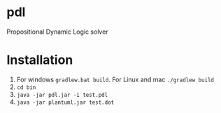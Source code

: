 # pdl
Propositional Dynamic Logic solver

# Installation

1. For windows `gradlew.bat build`. For Linux and mac `./gradlew build`
2. `cd bin`
3. `java -jar pdl.jar -i test.pdl`
4. `java -jar plantuml.jar test.dot`